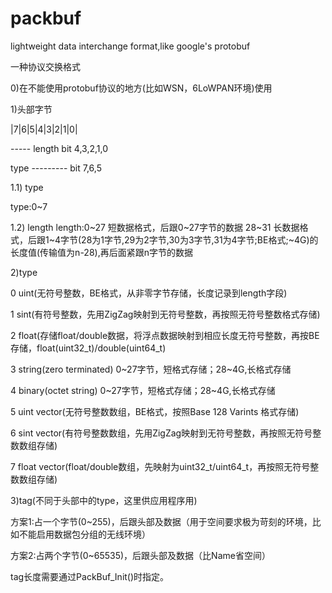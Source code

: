 # packbuf

lightweight data interchange format,like google's protobuf

一种协议交换格式

0)在不能使用protobuf协议的地方(比如WSN，6LoWPAN环境)使用

1)头部字节

  |7|6|5|4|3|2|1|0|
  
   -----   length       bit 4,3,2,1,0
   
   type  ---------      bit 7,6,5 

1.1) type

  type:0~7

1.2) length
length:0~27  短数据格式，后跟0~27字节的数据
       28~31 长数据格式，后跟1~4字节(28为1字节,29为2字节,30为3字节,31为4字节;BE格式;~4G)的长度值(传输值为n-28),再后面紧跟n字节的数据

2)type

  0  uint(无符号整数，BE格式，从非零字节存储，长度记录到length字段)
  
  1  sint(有符号整数，先用ZigZag映射到无符号整数，再按照无符号整数格式存储)
  
  2  float(存储float/double数据，将浮点数据映射到相应长度无符号整数，再按BE存储，float(uint32_t)/double(uint64_t)
  
  3  string(zero terminated) 0~27字节，短格式存储；28~4G,长格式存储
  
  4  binary(octet string)    0~27字节，短格式存储；28~4G,长格式存储
  
  5  uint vector(无符号整数数组，BE格式，按照Base 128 Varints 格式存储)
  
  6  sint vector(有符号整数数组，先用ZigZag映射到无符号整数，再按照无符号整数数组存储)
  
  7  float vector(float/double数组，先映射为uint32_t/uint64_t，再按照无符号整数数组存储)

3)tag(不同于头部中的type，这里供应用程序用)

  方案1:占一个字节(0~255)，后跟头部及数据（用于空间要求极为苛刻的环境，比如不能启用数据包分组的无线环境）
  
  方案2:占两个字节(0~65535)，后跟头部及数据（比Name省空间）

  tag长度需要通过PackBuf_Init()时指定。

